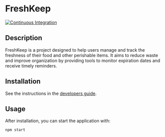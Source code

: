 # FreshKeep
[![Continuous Integration](https://github.com/freshkeepuh/freshkeep/actions/workflows/continuous-integration.yaml/badge.svg?branch=main)](https://github.com/freshkeepuh/freshkeep/actions/workflows/continuous-integration.yaml)

## Description

FreshKeep is a project designed to help users manage and track the freshness of their food and other perishable items. It aims to reduce waste and improve organization by providing tools to monitor expiration dates and receive timely reminders.

## Installation

See the instructions in the [developers guide](https://freshkeepuh.github.io/dev-guide.html).

## Usage

After installation, you can start the application with:

```sh
npm start
